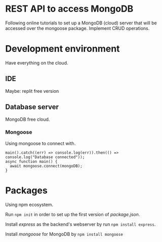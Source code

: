# REST API to access MongoDB
Following online tutorials to set up a MongoDB (cloud) server that will be accessed over the mongoose package. Implement CRUD operations.

# Development environment
Have everything on the cloud.

## IDE
Maybe: replit free version

## Database server
MongoDB free cloud.

### Mongoose
Using mongoose to connect with.
```
main().catch((err) => console.log(err)).then(() => console.log("Database connected"));
async function main() {
  await mongoose.connect(mongoDB);
}
```

# Packages
Using npm ecosystem.

Run `npm init` in order to set up the first version of *package.json*.

Install *express* as the backend's webserver by run  `npm install express`.

Install *mongoose* for MongoDB by `npm install mongoose`